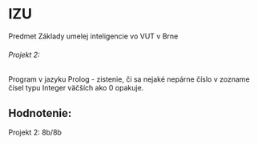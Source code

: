 # IZU
Predmet Základy umelej inteligencie vo VUT v Brne

###### Projekt 2: 
Program v jazyku Prolog - zistenie, či sa nejaké nepárne číslo v zozname čísel typu Integer väčších ako 0 opakuje.

## Hodnotenie:
Projekt 2: 8b/8b
